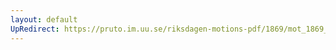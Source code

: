 ```yaml
---
layout: default
UpRedirect: https://pruto.im.uu.se/riksdagen-motions-pdf/1869/mot_1869__ak__140/mot_1869__ak__140-004.pdf
---
```

